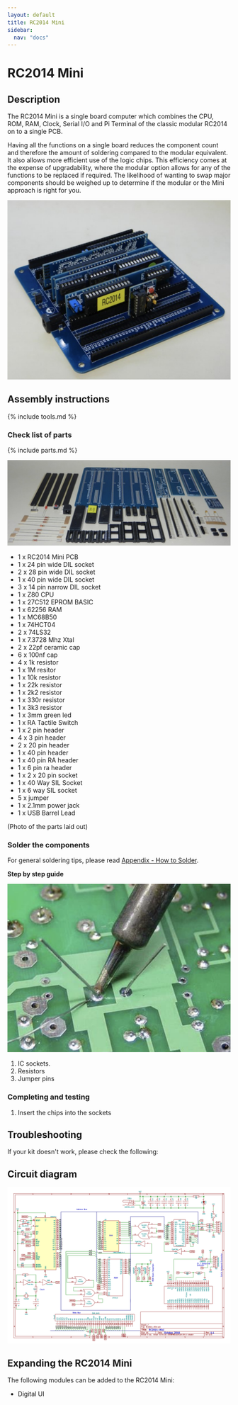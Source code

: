 ```yaml
---
layout: default
title: RC2014 Mini
sidebar:
  nav: "docs"
---
```


# RC2014 Mini

## Description

The RC2014 Mini is a single board computer which combines the CPU, ROM, RAM, Clock, Serial I/O and Pi Terminal of the classic modular RC2014 on to a single PCB.

Having all the functions on a single board reduces the component count and therefore the amount of soldering compared to the modular equivalent.  It also allows more efficient use of the logic chips.  This efficiency comes at the expense of upgradability, where the modular option allows for any of the functions to be replaced if required.  The likelihood of wanting to swap major components should be weighed up to determine if the modular or the Mini approach is right for you.

![](board1.png)



## Assembly instructions

{% include tools.md %}

### Check list of parts

{% include parts.md %}

![](board0.png)

<ul>
<li>1 x RC2014 Mini PCB</li>
<li>1 x 24 pin wide DIL socket</li>
<li>2 x 28 pin wide DIL socket</li>
<li>1 x 40 pin wide DIL socket</li>
<li>3 x 14 pin narrow DIL socket</li>
<li>1 x Z80 CPU</li>
<li>1 x 27C512 EPROM BASIC</li>
<li>1 x 62256 RAM</li>
<li>1 x MC68B50</li>
<li>1 x 74HCT04</li>
<li>2 x 74LS32</li>
<li>1 x 7.3728 Mhz Xtal</li>
<li>2 x 22pf ceramic cap</li>
<li>6 x 100nf cap</li>
<li>4 x 1k resistor</li>
<li>1 x 1M resitor</li>
<li>1 x 10k resistor</li>
<li>1 x 22k resistor</li>
<li>1 x 2k2 resistor</li>
<li>1 x 330r resistor</li>
<li>1 x 3k3 resistor</li>
<li>1 x 3mm green led</li>
<li>1 x RA Tactile Switch</li>
<li>1 x 2 pin header</li>
<li>4 x 3 pin header</li>
<li>2 x 20 pin header</li>
<li>1 x 40 pin header</li>
<li>1 x 40 pin RA header</li>
<li>1 x 6 pin ra header</li>
<li>1 x 2 x 20 pin socket</li>
<li>1 x 40 Way SIL Socket</li>
<li>1 x 6 way SIL socket</li>
<li>5 x jumper</li>
<li>1 x 2.1mm power jack</li>
<li>1 x USB Barrel Lead</li>
</ul>


(Photo of the parts laid out)

### Solder the components

For general soldering tips, please read [Appendix - How to Solder](appendices/soldering.html).

**Step by step guide**

![](soldering.png)

1. IC sockets.
2. Resistors
3. Jumper pins



### Completing and testing

1. Insert the chips into the sockets


## Troubleshooting

If your kit doesn't work, please check the following:


## Circuit diagram

![](schematic.png)

## Expanding the RC2014 Mini


The following modules can be added to the RC2014 Mini:

* Digital UI


